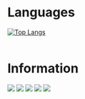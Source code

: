 # Languages
[![Top Langs](https://github-readme-stats.vercel.app/api/top-langs/?username=TANAKADOREI&langs_count=8&theme=tokyonight)](https://github.com/anuraghazra/github-readme-stats)<br>
<br>
# Information
<a href="mailto:tanaka.dorei.game.ch@gmail.com?subject=%3CDM%3E%3A%5Btitle%5D&body=English%0D%0A*%20Delete%20%5Btitle%5D%20and%20enter%20a%20title%0D%0A*%20You%20can%20write%20the%20content%20freely.%0D%0A%0D%0AJapanese%0D%0A*%20%5Btitle%5D%E3%82%92%E3%82%AF%E3%83%AA%E3%82%A2%E3%81%97%E3%81%A6%E3%82%BF%E3%82%A4%E3%83%88%E3%83%AB%E3%82%92%E5%85%A5%E5%8A%9B%E3%81%97%E3%81%A6%E3%81%8F%E3%81%A0%E3%81%95%E3%81%84%0D%0A*%20%E5%86%85%E5%AE%B9%E3%82%92%E8%87%AA%E7%94%B1%E3%81%AB%E4%BD%9C%E6%88%90%E3%81%97%E3%81%A6%E3%81%8F%E3%81%A0%E3%81%95%E3%81%84%E3%80%82"><img src="https://img.shields.io/badge/Mail-Gmail-red?style=for-the-badge&logo=appveyor"/></a>
<a href="https://www.mintblueprojects.com"><img src="https://img.shields.io/badge/Project-MintBlueProjects-green?style=for-the-badge&logo=appveyor"/></a>
<a href="https://github.com/TANAKADOREI/ShadowProject"><img src="https://img.shields.io/badge/Project-ShadowProject-lightgrey?style=for-the-badge&logo=appveyor"/></a>
<a href="https://github.com/TANAKADOREI/DesktopKorone"><img src="https://img.shields.io/badge/Project-DesktopKorone-yellow?style=for-the-badge&logo=appveyor"/></a>
<a href="https://github.com/TANAKADOREI/CMakeTemplate"><img src="https://img.shields.io/badge/Project-CMakeTemplate-red?style=for-the-badge&logo=appveyor"/></a>
